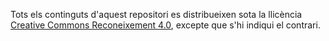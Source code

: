 Tots els continguts d'aquest repositori es distribueixen sota la llicència [Creative Commons Reconeixement 4.0](http://creativecommons.org/licenses/by/4.0/deed.ca), excepte que s'hi indiqui el contrari.
